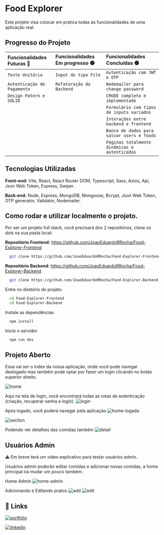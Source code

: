 
# Food Explorer

Este projeto visa colocar em prática todas as funcionalidades de uma aplicação real.



## Progresso do Projeto

| Funcionalidades Futuras 🔴| Funcionalidades Em progresso 🟡| Funcionalidades Concluídas 🟢 |
| :---------- | :--------- | :------------------------------------------ |
| `Teste Unitário`| `Input do tipo File` | `Autenticação com JWT e OTP`
| `Autenticação de Pagamento`| `Refatoração do Backend` | `Nodemailer para change password`
| `Design Patern e SOLID` |  | `CRUDE completo e implementado`
| |  | `Formulário com tipos de inputs variados`
| |  | `Interações entre backend e frontend`
| |  | `Banco de dados para salvar users e foods`
| |  | `Páginas totalmente dinâmicas e autenticadas`



## Tecnologias Utilizadas

**Front-end:** Vite, React, React Router DOM, Typescript, Sass, Axios, Api, Json Web Token, Express, Swiper.

**Back-end:** Node, Express, MongoDB, Mongoose, Bcrypt, Json Web Token, OTP generator, Validator, Nodemailer.


## Como rodar e utilizar localmente o projeto.

Por ser um projeto full stack, você precisará dos 2 repositórios, clone os dois na sua pasta local:

**Repositório Frontend:** https://github.com/JoaoEduardoRRocha/Food-Explorer-Frontend
```bash
  git clone https://github.com/JoaoEduardoRRocha/Food-Explorer-Frontend.git
```
**Repositório Backend:** https://github.com/JoaoEduardoRRocha/Food-Explorer-Backend
```bash
  git clone https://github.com/JoaoEduardoRRocha/Food-Explorer-Backend.git
```
Entre no diretório do projeto

```bash
  cd Food-Explorer-Frontend
  cd Food-Explorer-Backend
```
Instale as dependências

```bash
  npm install
```

Inicie o servidor

```bash
  npm run dev
```

## Projeto Aberto

Essa vai ser o index da nossa aplicação, onde você pode navegar deslogado mas também pode optar por fazer um login clicando no botão superior direito.

![home](https://64.media.tumblr.com/73af0fdaaab688b461b0a2c71a839d05/a4947aa7b1decf97-00/s1280x1920/fc6dbc8877c20e79f4e0864d5866d998d77c427c.pnj)

Aqui na tela de login, você encontrará todas as rotas de autenticação (criação, recuperar senha e login).
![login](https://64.media.tumblr.com/c178515dd188179553671caa633ece51/fa0a05cd001b7c19-d7/s1280x1920/e274f8e3e3d0dbdb2fd52da4cdd34e127c585ad2.pnj)

Após logado, você poderá navegar pela aplicação
![home-logada](https://64.media.tumblr.com/1a97bc3b3344044834b62f1f6b0c2031/bab5ff339a273620-35/s1280x1920/64dbf3084e088a522a5e01a4ac5241298c143609.pnj)

![section](https://64.media.tumblr.com/e95c6ee45eaa742cd326cf3353b8a60d/4a6534edfd58a4d9-58/s1280x1920/e182916d5ee9df145daef8f69544dd214fb5a78a.pnj)

Podendo ver detalhes das comidas também
![detail](https://64.media.tumblr.com/283a1286ea7741b2a59cb9fb4c54bd54/9ec007b360bd86df-93/s1280x1920/fc27aeea3e2e330551cf0d2230dd4bf3d26a2a7b.pnj)

## Usuários Admin
⚠️ Em breve terá um vídeo explicativo para testar usuários admin.

Usuários admin poderão editar comidas e adicionar novas comidas, a home principal irá mudar um pouco também.

Home Admin
![home-admin](https://64.media.tumblr.com/6c05d342b9f59eaee5e42d4a0f42a988/a5521ee94351d416-01/s1280x1920/7a657a2d5591580a65d2db6ea0bce948c23139f9.pnj)

Adicionando e Editando pratos
![add](https://64.media.tumblr.com/ed183ac439aa34d78489857d988e959a/32d6e6c6087b8bde-88/s1280x1920/d1b3a2a8cc97a2d53ca7a53db9d81c05412d665d.pnj)
![edit](https://64.media.tumblr.com/0bcc3e8fc0f4e9c27f2a4f52dbcb74c8/961ec7b53c5dda05-26/s1280x1920/dcbfcec0cc5a08ca8b973605cec859ce423815d9.pnj)


## 🔗 Links
[![portfolio](https://img.shields.io/badge/my_portfolio-000?style=for-the-badge&logo=ko-fi&logoColor=white)](https://joaoeduardoribeirorocha.com.br/)

[![linkedin](https://img.shields.io/badge/linkedin-0A66C2?style=for-the-badge&logo=linkedin&logoColor=white)](https://www.linkedin.com/in/joaoedrocha/)


